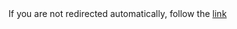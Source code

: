 <!DOCTYPE HTML>
<meta charset="UTF-8">
<meta http-equiv="refresh" content="1; url=../stat">
<script>
  window.location.href = "../stat"
</script>
<title>Redirect</title>
If you are not redirected automatically, follow the <a href='../stat'>link</a>